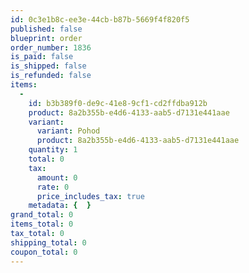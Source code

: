 ```yaml
---
id: 0c3e1b8c-ee3e-44cb-b87b-5669f4f820f5
published: false
blueprint: order
order_number: 1836
is_paid: false
is_shipped: false
is_refunded: false
items:
  -
    id: b3b389f0-de9c-41e8-9cf1-cd2ffdba912b
    product: 8a2b355b-e4d6-4133-aab5-d7131e441aae
    variant:
      variant: Pohod
      product: 8a2b355b-e4d6-4133-aab5-d7131e441aae
    quantity: 1
    total: 0
    tax:
      amount: 0
      rate: 0
      price_includes_tax: true
    metadata: {  }
grand_total: 0
items_total: 0
tax_total: 0
shipping_total: 0
coupon_total: 0
---
```


